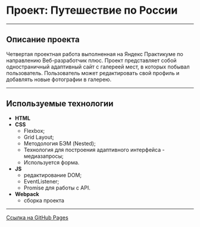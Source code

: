 # Проект: Путешествие по России
___

## Описание проекта
Четвертая проектная работа выполненная на Яндекс Практикуме по направлению Веб-разработчик плюс.
Проект представляет собой одностраничный адаптивный сайт с галереей мест, в которых побывал пользователь. Пользователь может редактировать свой профиль и добавлять новые фотографии в галерею.
___

## Используемые технологии

* **HTML**
* **CSS**
  + Flexbox;
  + Grid Layout;
  + Методология БЭМ (Nested);
  + Технология для построения адаптивного интерфейса - медиазапросы;
  + Используется форма.
* **JS**
  + редактирование DOM;
  + EventListener;
  + Promise для работы с API.
* **Webpack**
  + сборка проекта
___


[Ссылка на GitHub Pages](https://natalica22.github.io/mesto-project/)
